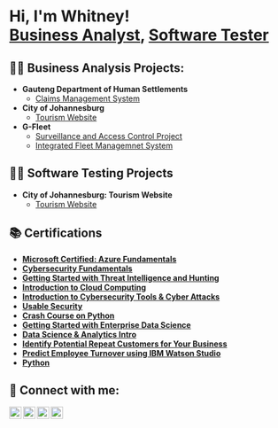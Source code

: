 <h1>Hi, I'm Whitney! <br/><a href="https://github.com/WhitneyMT">Business Analyst</a>, <a href="www.linkedin.com/in/mukumela-whitney-tshavhungwe-5b9207275">Software Tester</a>

<h2>👨‍💻 Business Analysis Projects:</h2>

- <b>Gauteng Department of Human Settlements</b>
  - [Claims Management System](https://github.com/WhitneyMT/CMS)
- <b>City of Johannesburg</b>
  - [Tourism Website](https://github.com/joshmadakor1/4chan-Image-Analysis-Middleware-C964) 
- <b>G-Fleet</b>
  - [Surveillance and Access Control Project](https://github.com/joshmadakor1/Sentinel-Lab)
  - [Integrated Fleet Managemnet System](https://github.com/joshmadakor1/Jwipe.PowerShell)

<h2>👨‍💻 Software Testing Projects</h2>

- <b>City of Johannesburg: Tourism Website</b>
  - [Tourism Website](https://github.com/joshmadakor1/4chan-Image-Analysis-Middleware-C964) 

<h2> 📚 Certifications</h2>

- <b>[Microsoft Certified: Azure Fundamentals](https://learn.microsoft.com/api/credentials/share/en-us/MukumelaWhitneyTshavhungwe-5091/9602665835762861?sharingId)</b>
- <b>[Cybersecurity Fundamentals](https://www.credly.com/badges/4f81106d-50e6-44cf-8db6-84c1d56f8a64/linked_in_profile)</b>
- <b>[Getting Started with Threat Intelligence and Hunting](https://www.credly.com/badges/71459a3e-b5f2-4036-b8d7-99f8a611a842/linked_in_profile)</b>
- <b>[Introduction to Cloud Computing](https://www.coursera.org/account/accomplishments/records/WJKPPJFSJJA5)</b>
- <b>[Introduction to Cybersecurity Tools & Cyber Attacks](https://www.credly.com/badges/bd3b6e95-1001-4e46-81e2-d47da7cfa4e9/linked_in_profile)</b>
- <b>[Usable Security](https://www.coursera.org/account/accomplishments/records/XLVCTUSCCVNP)</b>
- <b>[Crash Course on Python](https://www.coursera.org/account/accomplishments/records/RL3SFSWLJ7YU)</b>
- <b>[Getting Started with Enterprise Data Science](https://www.credly.com/badges/e8ae11ec-2785-4c83-a9ae-8bbd6f3289df/linked_in_profile)</b>
- <b>[Data Science & Analytics Intro](https://www.credly.com/badges/8c55bc11-429f-42be-b645-58dbedbd2f37/linked_in_profile)</b>
- <b>[Identify Potential Repeat Customers for Your Business](https://www.credly.com/badges/76254d20-3a87-4532-a2c9-4871fa71a228/linked_in_profile)</b>
- <b>[Predict Employee Turnover using IBM Watson Studio](https://www.credly.com/badges/9b86c432-ccc4-4b5f-8b4e-8a70a2daf63c/linked_in_profile)</b>
- <b>[Python](https://www.credly.com/badges/1f5f58e2-a53e-47e6-aeb9-4535fd99c38b/linked_in_profile)</b>

<h2> 🤳 Connect with me:</h2>

[<img align="left" alt="JoshMadakor | Facebook" width="22px" src="https://cdn.jsdelivr.net/npm/simple-icons@v3/icons/facebook.svg" />][facebook]
[<img align="left" alt="JoshMadakor | Twitter" width="22px" src="https://cdn.jsdelivr.net/npm/simple-icons@v3/icons/twitter.svg" />][twitter]
[<img align="left" alt="JoshMadakor | LinkedIn" width="22px" src="https://cdn.jsdelivr.net/npm/simple-icons@v3/icons/linkedin.svg" />][linkedin]
[<img align="left" alt="JoshMadakor | Instagram" width="22px" src="https://cdn.jsdelivr.net/npm/simple-icons@v3/icons/instagram.svg" />][instagram]

[twitter]: https://x.com/whitneytmuku?s=21
[facebook]: https://www.facebook.com/share/1EEoftESRH/?mibextid=wwXIfr
[instagram]: https://www.instagram.com/whitneytshavhu?igsh=dmdiZG5qM2txOXp2&utm_source=qr
[linkedin]: www.linkedin.com/in/mukumela-whitney-tshavhungwe-5b9207275

<!--
**joshmadakor1/joshmadakor1** is a ✨ _special_ ✨ repository because its `README.md` (this file) appears on your GitHub profile.

Here are some ideas to get you started:

- 🔭 I’m currently working on ...
- 🌱 I’m currently learning ...
- 👯 I’m looking to collaborate on ...
- 🤔 I’m looking for help with ...
- 💬 Ask me about ...
- 📫 How to reach me: ...
- 😄 Pronouns: ...
- ⚡ Fun fact: ...
-->
